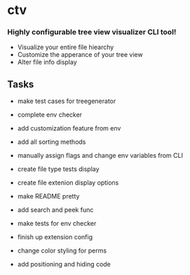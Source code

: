 # ctv

### Highly configurable tree view visualizer CLI tool!

- Visualize your entire file hiearchy
- Customize the apperance of your tree view
- Alter file info display


## Tasks
- make test cases for treegenerator
- complete env checker
- add customization feature from env
- add all sorting methods
- manually assign flags and change env variables from CLI
- create file type tests display
- create file extenion display options
- make README pretty
- add search and peek func
- make tests for env checker
- finish up extension config

- change color styling for perms
- add positioning and hiding code